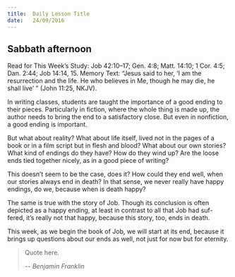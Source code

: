 ```yaml
---
title:  Daily Lesson Title
date:   24/09/2016
---
```


## Sabbath afternoon

Read for This Week’s Study: Job 42:10–17; Gen. 4:8; Matt. 14:10; 1 Cor. 4:5; Dan. 2:44; Job 14:14, 15.
Memory Text: “Jesus said to her, ‘I am the resurrection and the life. He who believes in Me, though he
 may die, he shall live’ ” (John 11:25, NKJV).

In writing classes, students are taught the importance of a good ending to their pieces. Particularly in fiction, where the whole thing is made up, the author needs to bring the end to a satisfactory close. But even in nonfiction, a good ending is important.

But what about reality? What about life itself, lived not in the pages of a book or in a film script but in flesh and blood? What about our own stories? What kind of endings do they have? How do they wind up? Are the loose ends tied together nicely, as in a good piece of writing?

This doesn’t seem to be the case, does it? How could they end well, when our stories always end in death? In that sense, we never really have happy endings, do we, because when is death happy?

The same is true with the story of Job. Though its conclusion is often depicted as a happy ending, at least in contrast to all that Job had suf- fered, it’s really not that happy, because this story, too, ends in death.

This week, as we begin the book of Job, we will start at its end, because it brings up questions about our ends as well, not just for now but for eternity.

> Quote here.
>
> -- <cite>Benjamin Franklin</cite>